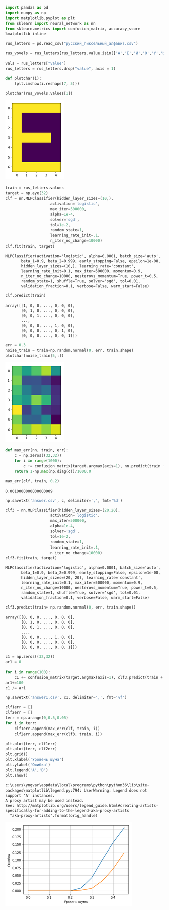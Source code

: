 

```python
import pandas as pd
import numpy as np
import matplotlib.pyplot as plt
from sklearn import neural_network as nn
from sklearn.metrics import confusion_matrix, accuracy_score
%matplotlib inline
```


```python
rus_letters = pd.read_csv("русский_пиксельный_алфавит.csv")
```


```python
rus_vovels = rus_letters[rus_letters.value.isin(['А','Е','И','О','У','Ы','Э','Ю','Я'])].drop("value", axis = 1)
```


```python
vals = rus_letters["value"]
rus_letters = rus_letters.drop("value", axis = 1)
```


```python
def plotchar(i):
    (plt.imshow(i.reshape(7, 5)))
```


```python
plotchar(rus_vovels.values[1])
```


![png](Lab4_files/Lab4_5_0.png)



```python
train = rus_letters.values
target = np.eye(32)
clf = nn.MLPClassifier(hidden_layer_sizes=(10,),
                    activation='logistic',
                    max_iter=500000,
                    alpha=1e-4,
                    solver='sgd',
                    tol=1e-2,
                    random_state=1,
                    learning_rate_init=.1,
                    n_iter_no_change=10000)
clf.fit(train, target)
```




    MLPClassifier(activation='logistic', alpha=0.0001, batch_size='auto',
           beta_1=0.9, beta_2=0.999, early_stopping=False, epsilon=1e-08,
           hidden_layer_sizes=(10,), learning_rate='constant',
           learning_rate_init=0.1, max_iter=500000, momentum=0.9,
           n_iter_no_change=10000, nesterovs_momentum=True, power_t=0.5,
           random_state=1, shuffle=True, solver='sgd', tol=0.01,
           validation_fraction=0.1, verbose=False, warm_start=False)




```python
clf.predict(train)
```




    array([[1, 0, 0, ..., 0, 0, 0],
           [0, 1, 0, ..., 0, 0, 0],
           [0, 0, 1, ..., 0, 0, 0],
           ...,
           [0, 0, 0, ..., 1, 0, 0],
           [0, 0, 0, ..., 0, 1, 0],
           [0, 0, 0, ..., 0, 0, 1]])




```python
err = 0.3
noise_train = train+np.random.normal(0, err, train.shape)
plotchar(noise_train[5,:])
```


![png](Lab4_files/Lab4_8_0.png)



```python
def max_err(nn, train, err):
    c = np.zeros((32,32))
    for i in range(1000):
        c += confusion_matrix(target.argmax(axis=1), nn.predict(train + np.random.normal(0, err, train.shape)).argmax(axis=1))
    return 1-np.max(np.diag(c))/1000.0
```


```python
max_err(clf, train, 0.2)
```




    0.0010000000000000009




```python
np.savetxt('answer.csv', c, delimiter=',', fmt='%d')
```


```python
clf3 = nn.MLPClassifier(hidden_layer_sizes=(20,20),
                    activation='logistic',
                    max_iter=500000,
                    alpha=1e-4,
                    solver='sgd',
                    tol=1e-2,
                    random_state=1,
                    learning_rate_init=.1,
                    n_iter_no_change=10000)
clf3.fit(train, target)
```




    MLPClassifier(activation='logistic', alpha=0.0001, batch_size='auto',
           beta_1=0.9, beta_2=0.999, early_stopping=False, epsilon=1e-08,
           hidden_layer_sizes=(20, 20), learning_rate='constant',
           learning_rate_init=0.1, max_iter=500000, momentum=0.9,
           n_iter_no_change=10000, nesterovs_momentum=True, power_t=0.5,
           random_state=1, shuffle=True, solver='sgd', tol=0.01,
           validation_fraction=0.1, verbose=False, warm_start=False)




```python
clf3.predict(train+ np.random.normal(0, err, train.shape))
```




    array([[0, 0, 0, ..., 0, 0, 0],
           [0, 1, 0, ..., 0, 0, 0],
           [0, 0, 1, ..., 0, 0, 0],
           ...,
           [0, 0, 0, ..., 1, 0, 0],
           [0, 0, 0, ..., 0, 0, 0],
           [0, 0, 0, ..., 0, 0, 1]])




```python
c1 = np.zeros((32,32))
ar1 = 0
```


```python
for i in range(100):
    c1 += confusion_matrix(target.argmax(axis=1), clf3.predict(train + np.random.normal(0, err, train.shape)).argmax(axis=1))
ar1+=100
c1 /= ar1
```


```python
np.savetxt('answer1.csv', c1, delimiter=',', fmt='%f')
```


```python
clf1err = []
clf2err = []
terr = np.arange(0,0.5,0.05)
for i in terr:
    clf1err.append(max_err(clf, train, i))
    clf2err.append(max_err(clf3, train, i))    
```


```python
plt.plot(terr, clf1err)
plt.plot(terr, clf2err)
plt.grid()
plt.xlabel('Уровень шума')
plt.ylabel('Ошибка')
plt.legend('A','B')
plt.show()
```

    c:\users\yngvar\appdata\local\programs\python\python36\lib\site-packages\matplotlib\legend.py:794: UserWarning: Legend does not support 'A' instances.
    A proxy artist may be used instead.
    See: http://matplotlib.org/users/legend_guide.html#creating-artists-specifically-for-adding-to-the-legend-aka-proxy-artists
      "aka-proxy-artists".format(orig_handle)
    


![png](Lab4_files/Lab4_18_1.png)



```python

```
